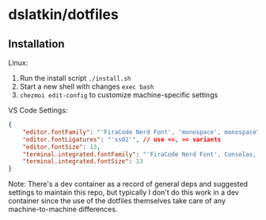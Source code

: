 # dslatkin/dotfiles

<!--
Todos

https://www.shell-tips.com/mac/defaults/#gsc.tab=0
https://github.com/mathiasbynens/dotfiles/blob/master/.macos

https://github.com/lucasresck/gnome-shell-extension-alt-tab-scroll-workaround

Include official autocomplete for git:

-   https://github.com/git/git/blob/master/contrib/completion/git-completion.zsh
-   Note that this depends on bashrc autocomplete being installed first
-   Use chezmoi to manage these file updates

Automate system management including running `chezmoi apply` to refresh externals:

- Notes about `.chezmoiexternal.toml`:
    - Zsh example with gotchas: https://www.chezmoi.io/user-guide/include-files-from-elsewhere/
    - Maybe use v3 API instead of /archive/branch on GitHub repos: https://stackoverflow.com/a/8378458/9207275
    - Use --progress to show progress bar when downloading externals (and can be set in chezmoi config)
- On Mac, use launchd for automation
    https://www.launchd.info/
    https://www.soma-zone.com/LaunchControl/
- On Linux, use anacron since it will queue and combine updates that are
  scheduled when the computer is off or asleep
    https://askubuntu.com/a/848638/1624642

Configuration

-   Automate debconf https://github.com/phusion/baseimage-docker/issues/58#issuecomment-48032250

Explore or install these packages:

-   [homebrew bundle](https://github.com/Homebrew/homebrew-bundle)
-   [Debian unattended upgrades](https://wiki.debian.org/UnattendedUpgrades) for updating debian packages

Functions:

-   Check if in bash login vs. interactive shell 
    https://unix.stackexchange.com/a/26782/496182

Git autocomplete

-   https://github.com/git/git/blob/master/contrib/completion/git-completion.bash

-->

## Installation

Linux:

1. Run the install script `./install.sh`
2. Start a new shell with changes `exec bash`
3. `chezmoi edit-config` to customize machine-specific settings

VS Code Settings:

```json
{
	"editor.fontFamily": "'FiraCode Nerd Font', 'monospace', monospace", // Mac: "'FiraCode NF', Consolas, 'Courier New', monospace",
	"editor.fontLigatures": "'ss02'", // use <=, >= variants
	"editor.fontSize": 13,
	"terminal.integrated.fontFamily": "'FiraCode Nerd Font', Consolas, 'Courier New', monospace",
	"terminal.integrated.fontSize": 13
}
```

Note: There's a dev container as a record of general deps and suggested settings
to maintain this repo, but typically I don't do this work in a dev container
since the use of the dotfiles themselves take care of any machine-to-machine
differences.

<!--
## Terminal colors

Good reference: https://stackoverflow.com/a/28938235/9207275

These lists should work in shell script:

- Reset: \u001b[0m
- Black: \u001b[30m
- Red: \u001b[31m
- Green: \u001b[32m
- Yellow: \u001b[33m
- Blue: \u001b[34m
- Magenta: \u001b[35m
- Cyan: \u001b[36m
- White: \u001b[37m
- Background Black: \u001b[40m
- Background Red: \u001b[41m
- Background Green: \u001b[42m
- Background Yellow: \u001b[43m
- Background Blue: \u001b[44m
- Background Magenta: \u001b[45m
- Background Cyan: \u001b[46m
- Background White: \u001b[47m
- Bright Black: \u001b[30;1m
- Bright Red: \u001b[31;1m
- Bright Green: \u001b[32;1m
- Bright Yellow: \u001b[33;1m
- Bright Blue: \u001b[34;1m
- Bright Magenta: \u001b[35;1m
- Bright Cyan: \u001b[36;1m
- Bright White: \u001b[37;1m
- Background Bright Black: \u001b[40;1m
- Background Bright Red: \u001b[41;1m
- Background Bright Green: \u001b[42;1m
- Background Bright Yellow: \u001b[43;1m
- Background Bright Blue: \u001b[44;1m
- Background Bright Magenta: \u001b[45;1m
- Background Bright Cyan: \u001b[46;1m
- Background Bright White: \u001b[47;1m

Some terminals support an extended color set in the form `\u001b[38;5;${0..255}m`.

And for output in go templates, format it like:

```text/template
{{ writeToStdout "I'm black and \033[32mI'm green\033[0m and I'm black again" -}}
```

### Dev containers

Add this to your `settings.json` in VS Code and these dotfiles will automatically
get copied into [dev containers](https://code.visualstudio.com/docs/remote/containers):

```json
{
    "dotfiles.repository": "https://github.com/dslatkin/dotfiles.git",
    "dotfiles.targetPath": "~/dotfiles",
    "dotfiles.installCommand": "~/dotfiles/install.sh",
    "terminal.integrated.defaultProfile.linux": "fish",
    "terminal.integrated.profiles.linux": {
        "fish": {
            "path": "/usr/bin/fish"
        },
    }
}
```

If you sync your VS Code settings, `dotfile.*` settings are excluded
by default. To fix this, add this setting to revert that:

```json
{
    "settingsSync.ignoredSettings": [
        "-dotfiles.installCommand",
        "-dotfiles.repository",
        "-dotfiles.targetPath",
    ]
}
```
-->
